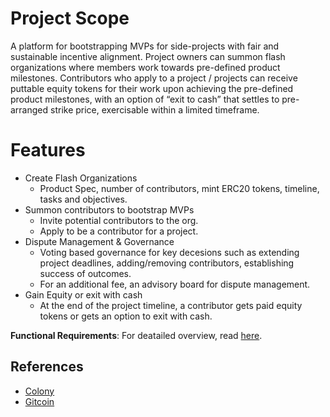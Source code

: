 # Project Scope

A platform for bootstrapping MVPs for side-projects with fair and sustainable incentive alignment. Project owners can summon flash organizations where members work towards pre-defined product milestones. Contributors who apply to a project / projects can receive puttable equity tokens for their work upon achieving the pre-defined product milestones, with an option of “exit to cash” that settles to pre-arranged strike price, exercisable within a limited timeframe.

# Features
- Create Flash Organizations
    - Product Spec, number of contributors, mint ERC20 tokens, timeline, tasks and objectives.
- Summon contributors to bootstrap MVPs
    - Invite potential contributors to the org.
    - Apply to be a contributor for a project.
- Dispute Management & Governance
    - Voting based governance for key decesions such as extending project deadlines, adding/removing contributors, establishing success of outcomes. 
    - For an additional fee, an advisory board for dispute management.
- Gain Equity or exit with cash
    - At the end of the project timeline, a contributor gets paid equity tokens or gets an option to exit with cash.

**Functional Requirements**: For deatailed overview, read [here](https://github.com/carboclan/hip/blob/master/docs/workflow.md).

## References
- [Colony](https://colony.io/)
- [Gitcoin](http://gitcoin.co/)